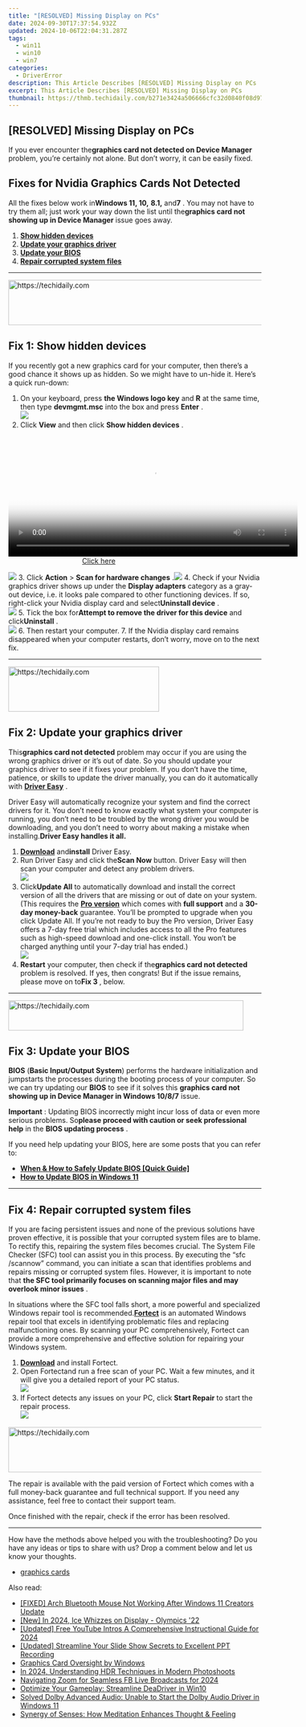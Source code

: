 ```yaml
---
title: "[RESOLVED] Missing Display on PCs"
date: 2024-09-30T17:37:54.932Z
updated: 2024-10-06T22:04:31.287Z
tags:
  - win11
  - win10
  - win7
categories:
  - DriverError
description: This Article Describes [RESOLVED] Missing Display on PCs
excerpt: This Article Describes [RESOLVED] Missing Display on PCs
thumbnail: https://thmb.techidaily.com/b271e3424a506666cfc32d0840f08d97d7b8b324df271cfd9aff178b05822fa5.jpg
---
```


## [RESOLVED] Missing Display on PCs

 If you ever encounter the**graphics card not detected on Device Manager** problem, you’re certainly not alone. But don’t worry, it can be easily fixed.

## Fixes for Nvidia Graphics Cards Not Detected

 All the fixes below work in**Windows 11, 10,** **8.1,** and**7** . You may not have to try them all; just work your way down the list until the**graphics card not showing up in Device Manager** issue goes away.

1. [**Show hidden devices**](https://bluettiit.sjv.io/xkwq91)
2. [**Update your graphics driver**](https://natural-cycles.sjv.io/vmebmr)
3. **[Update your BIOS](https://martinic.evyy.net/m5azrm)**
4. **[Repair corrupted system files](https://coinrule.sjv.io/rqzonv)**

---

<!-- affiliate ads begin -->
<a href="https://ephamedtechinc.pxf.io/c/5597632/2137223/26400" target="_top" id="2137223">
  <img src="//a.impactradius-go.com/display-ad/26400-2137223" border="0" alt="https://techidaily.com" width="728" height="90"/>
</a>
<img height="0" width="0" src="https://ephamedtechinc.pxf.io/i/5597632/2137223/26400" style="position:absolute;visibility:hidden;" border="0" />
<!-- affiliate ads end -->

## Fix 1: Show hidden devices

 If you recently got a new graphics card for your computer, then there’s a good chance it shows up as hidden. So we might have to un-hide it. Here’s a quick run-down:

1. On your keyboard, press **the Windows logo key** and **R**  at the same time, then type **devmgmt.msc** into the box and press **Enter** .  
![](https://images.drivereasy.com/wp-content/uploads/2018/09/img_5b91effe026eb.png)
2. Click **View**   and then click **Show hidden devices** .  

<!-- affiliate ads begin -->
<span id="1983474">
					<video width="576" height="240" style="cursor:pointer"
           poster="//a.impactradius-go.com/display-clicktoplayimage/1983474.png"
           onclick="if(!this.playClicked){this.play();this.setAttribute('controls',true);this.playClicked=true;}">
	   <source src="//a.impactradius-go.com/display-ad/22993-1983474">
	   <img src="//a.impactradius-go.com/display-clicktoplayimage/1983474.png" style="border: none; height: 100%; width: 100%; object-fit: contain">
	</video>
	<div style="width:360px;text-align:center"><a href="javascript:window.open(decodeURIComponent('https%3A%2F%2Fhomestyler.sjv.io%2Fc%2F5597632%2F1983474%2F22993'), '_blank');void(0);">Click here</a></div>
</span>
<img height="0" width="0" src="https://imp.pxf.io/i/5597632/1983474/22993" style="position:absolute;visibility:hidden;" border="0" />
<!-- affiliate ads end -->

![](https://images.drivereasy.com/wp-content/uploads/2018/10/windows11showhiddendevices.jpg)
3. Click **Action** \> **Scan for hardware changes** .![](https://images.drivereasy.com/wp-content/uploads/2018/09/img_5b9234ccb8e93.jpg)
4. Check if your Nvidia graphics driver shows up under the **Display adapters** category as a gray-out device, i.e. it looks pale compared to other functioning devices. If so, right-click your Nvidia display card and select**Uninstall device** .  
![](https://www.drivereasy.com/wp-content/uploads/2024/05/image-30.png)
5. Tick the box for**Attempt to remove the driver for this device** and click**Uninstall** .  
![](https://www.drivereasy.com/wp-content/uploads/2024/05/image-32.png)
6. Then restart your computer.
7. If the Nvidia display card remains disappeared when your computer restarts, don’t worry, move on to the next fix.

---

<!-- affiliate ads begin -->
<a href="https://homestyler.sjv.io/c/5597632/1943750/22993" target="_top" id="1943750">
  <img src="//a.impactradius-go.com/display-ad/22993-1943750" border="0" alt="https://techidaily.com" width="300" height="90"/>
</a>
<img height="0" width="0" src="https://homestyler.sjv.io/i/5597632/1943750/22993" style="position:absolute;visibility:hidden;" border="0" />
<!-- affiliate ads end -->

## Fix 2: Update your graphics driver

 This**graphics card not detected** problem may occur if you are using the wrong graphics driver or it’s out of date. So you should update your graphics driver to see if it fixes your problem. If you don’t have the time, patience, or skills to update the driver manually, you can do it automatically with **[Driver Easy](https://tools.techidaily.com/drivereasy/download/)**  .

 Driver Easy will automatically recognize your system and find the correct drivers for it. You don’t need to know exactly what system your computer is running, you don’t need to be troubled by the wrong driver you would be downloading, and you don’t need to worry about making a mistake when installing.**Driver Easy handles it all.**

1. **[Download](https://tools.techidaily.com/drivereasy/download/)**  and**install** Driver Easy.
2. Run Driver Easy and click the**Scan Now** button. Driver Easy will then scan your computer and detect any problem drivers.  
![](https://www.drivereasy.com/wp-content/uploads/2020/10/6_0_scan-now.jpg)
3. Click**Update All** to automatically download and install the correct version of all the drivers that are missing or out of date on your system. (This requires the **[Pro version](https://tools.techidaily.com/drivereasy/download/)**  which comes with **full support**  and a **30-day money-back**  guarantee. You’ll be prompted to upgrade when you click Update All. If you’re not ready to buy the Pro version, Driver Easy offers a 7-day free trial which includes access to all the Pro features such as high-speed download and one-click install. You won’t be charged anything until your 7-day trial has ended.)  
![](https://www.drivereasy.com/wp-content/uploads/2018/10/nvidia-graphics.png)
4. **Restart** your computer, then check if the**graphics card not detected** problem is resolved. If yes, then congrats! But if the issue remains, please move on to**Fix 3** , below.

---

<!-- affiliate ads begin -->
<a href="https://25home.pxf.io/c/5597632/2148648/16836" target="_top" id="2148648">
  <img src="//a.impactradius-go.com/display-ad/16836-2148648" border="0" alt="https://techidaily.com" width="468" height="60"/>
</a>
<img height="0" width="0" src="https://25home.pxf.io/i/5597632/2148648/16836" style="position:absolute;visibility:hidden;" border="0" />
<!-- affiliate ads end -->

## Fix 3: Update your BIOS

**BIOS**   (**Basic Input/Output System**) performs the hardware initialization and jumpstarts the processes during the booting process of your computer. So we can try updating our **BIOS**   to see if it solves this   **graphics card not showing up in Device Manager in Windows 10/8/7**   issue.

**Important** : Updating BIOS incorrectly might incur loss of data or even more serious problems. So**please proceed with caution or seek professional help** in the **BIOS updating process** .

 If you need help updating your BIOS, here are some posts that you can refer to:

* **[When & How to Safely Update BIOS \[Quick Guide\]](https://tools.techidaily.com/drivereasy/download/)**
* **[How to Update BIOS in Windows 11](https://tools.techidaily.com/drivereasy/download/)**

---

## Fix 4: Repair corrupted system files

 If you are facing persistent issues and none of the previous solutions have proven effective, it is possible that your corrupted system files are to blame. To rectify this, repairing the system files becomes crucial. The System File Checker (SFC) tool can assist you in this process. By executing the “sfc /scannow” command, you can initiate a scan that identifies problems and repairs missing or corrupted system files. However, it is important to note that **the SFC tool primarily focuses on scanning major files and may overlook minor issues** .

 In situations where the SFC tool falls short, a more powerful and specialized Windows repair tool is recommended.[**Fortect**](https://tools.techidaily.com/drivereasy/download/) is an automated Windows repair tool that excels in identifying problematic files and replacing malfunctioning ones. By scanning your PC comprehensively, Fortect can provide a more comprehensive and effective solution for repairing your Windows system.

1. [**Download**](https://tools.techidaily.com/drivereasy/download/) and install Fortect.
2. Open Fortectand run a free scan of your PC. Wait a few minutes, and it will give you a detailed report of your PC status.  
![](https://www.drivereasy.com/wp-content/uploads/2020/10/fortect-start-scan.jpg)
3. If Fortect detects any issues on your PC, click **Start Repair** to start the repair process.  
![](https://images.drivereasy.com/wp-content/uploads/2023/07/fortectstartrepair.png)

<!-- affiliate ads begin -->
<a href="https://appsumo.8odi.net/c/5597632/2094414/7443" target="_top" id="2094414">
  <img src="//a.impactradius-go.com/display-ad/7443-2094414" border="0" alt="https://techidaily.com" width="728" height="90"/>
</a>
<img height="0" width="0" src="https://appsumo.8odi.net/i/5597632/2094414/7443" style="position:absolute;visibility:hidden;" border="0" />
<!-- affiliate ads end -->

 The repair is available with the paid version of Fortect which comes with a full money-back guarantee and full technical support. If you need any assistance, feel free to contact their support team.

Once finished with the repair, check if the error has been resolved.

---

 How have the methods above helped you with the troubleshooting? Do you have any ideas or tips to share with us? Drop a comment below and let us know your thoughts.

* [graphics cards](https://tools.techidaily.com/drivereasy/download/)

<ins class="adsbygoogle"
     style="display:block"
     data-ad-format="autorelaxed"
     data-ad-client="ca-pub-7571918770474297"
     data-ad-slot="1223367746"></ins>

<ins class="adsbygoogle"
     style="display:block"
     data-ad-client="ca-pub-7571918770474297"
     data-ad-slot="8358498916"
     data-ad-format="auto"
     data-full-width-responsive="true"></ins>

<span class="atpl-alsoreadstyle">Also read:</span>
<div><ul>
<li><a href="https://driver-error.techidaily.com/fixed-arch-bluetooth-mouse-not-working-after-windows-11-creators-update/"><u>[FIXED] Arch Bluetooth Mouse Not Working After Windows 11 Creators Update</u></a></li>
<li><a href="https://vp-tips.techidaily.com/new-in-2024-ice-whizzes-on-display-olympics-22/"><u>[New] In 2024, Ice Whizzes on Display - Olympics '22</u></a></li>
<li><a href="https://eaxpv-info.techidaily.com/updated-free-youtube-intros-a-comprehensive-instructional-guide-for-2024/"><u>[Updated] Free YouTube Intros A Comprehensive Instructional Guide for 2024</u></a></li>
<li><a href="https://remote-screen-capture.techidaily.com/updated-streamline-your-slide-show-secrets-to-excellent-ppt-recording/"><u>[Updated] Streamline Your Slide Show Secrets to Excellent PPT Recording</u></a></li>
<li><a href="https://driver-error.techidaily.com/graphics-card-oversight-by-windows/"><u>Graphics Card Oversight by Windows</u></a></li>
<li><a href="https://fox-links.techidaily.com/in-2024-understanding-hdr-techniques-in-modern-photoshoots/"><u>In 2024, Understanding HDR Techniques in Modern Photoshoots</u></a></li>
<li><a href="https://fox-direct.techidaily.com/navigating-zoom-for-seamless-fb-live-broadcasts-for-2024/"><u>Navigating Zoom for Seamless FB Live Broadcasts for 2024</u></a></li>
<li><a href="https://driver-error.techidaily.com/optimize-your-gameplay-streamline-deadriver-in-win10/"><u>Optimize Your Gameplay: Streamline DeaDriver in Win10</u></a></li>
<li><a href="https://driver-error.techidaily.com/solved-dolby-advanced-audio-unable-to-start-the-dolby-audio-driver-in-windows-11/"><u>Solved Dolby Advanced Audio: Unable to Start the Dolby Audio Driver in Windows 11</u></a></li>
<li><a href="https://win11.techidaily.com/synergy-of-senses-how-meditation-enhances-thought-and-feeling/"><u>Synergy of Senses: How Meditation Enhances Thought & Feeling</u></a></li>
</ul></div>

